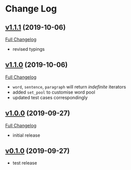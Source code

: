 # Change Log

## [v1.1.1](https://github.com/JarryShaw/lorem/tree/v1.1.1) (2019-10-06)
[Full Changelog](https://github.com/JarryShaw/lorem/compare/v1.1.0...v1.1.1)

* revised typings

## [v1.1.0](https://github.com/JarryShaw/lorem/tree/v1.1.0) (2019-10-06)
[Full Changelog](https://github.com/JarryShaw/lorem/compare/v1.0.0...v1.1.0)

* `word`, `sentence`, `paragraph` will return *indefinite* iterators
* added `set_pool` to customise word pool
* updated test cases correspondingly

## [v1.0.0](https://github.com/JarryShaw/lorem/tree/v1.0.0) (2019-09-27)
[Full Changelog](https://github.com/JarryShaw/lorem/compare/v0.1.0...v1.0.0)

* initial release

## [v0.1.0](https://github.com/JarryShaw/lorem/tree/v0.1.0) (2019-09-27)

* test release
